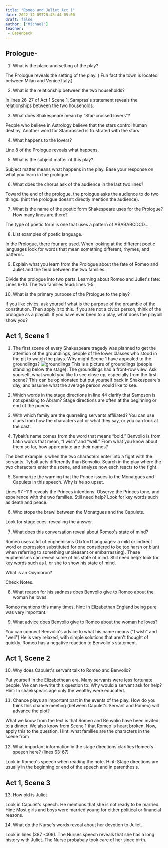 ```yaml
---
title: "Romeo and Juliet Act 1"
date: 2022-12-09T20:43:44-05:00
draft: false
author: ["Michael"]
teacher:
 - Basenback
---
```

 ## Prologue- 

1. What is the place and setting of the play? 

The Prologue reveals the setting of the play. ( Fun fact the town is located between Milan and Venice Italy.) 

2. What is the relationship between the two households? 

In lines 26-27 of Act 1 Scene 1, Sampras's statement reveals the relationships between the two households. 

3. What does Shakespeare mean by “Star-crossed lovers”?

People who believe in Astrology believe that the stars control human destiny. Another word for Starcrossed is frustrated with the stars. 

4. What happens to the lovers? 

Line 8 of the Prologue reveals what happens. 

5. What is the subject matter of this play? 

Subject matter means what happens in the play. Base your response on what you learn in the prologue. 

6. What does the chorus ask of the audience in the last two lines? 

Toward the end of the prologue, the prologue asks the audience to do two things. (hint the prologue doesn’t directly mention the audience). 

7. What is the name of the poetic form Shakespeare uses for the Prologue? How many lines are there? 

The type of poetic form is one that uses a pattern of ABABABCDCD… 

8. List examples of poetic language.

In the Prologue, there four are used. When looking at the different poetic languages look for words that mean something different, rhymes, and patterns. 

9. Explain what you learn from the Prologue about the fate of Romeo and Juliet and the feud between the two families. 

Divide the prologue into two parts. Learning about Romeo and Juliet's fate: Lines 6-10. The two families feud: lines 1-5. 

10. What is the primary purpose of the Prologue to the play? 

If you like civics, ask yourself what is the purpose of the preamble of the constitution. Then apply it to this. If you are not a civics person, think of the prologue as a playbill. If you have ever been to a play, what does the playbill show you? 


## Act 1, Scene 1

1. The first scene of every Shakespeare tragedy was planned to get the attention of the groundlings, people of the lower classes who stood in the pit to watch the plays. Why might Scene 1 have appealed to the groundlings? 
![groundlings](https://tigertutoringtool.aamira.me/basenback/images/groundlings.jpg)
This is a picture of groundlings (people standing below the stage). The groundlings had a front-row view. Ask yourself, what would you like to see close up, especially from the first scene? This can be opinionated but put yourself back in Shakespeare's day, and assume what the average person would like to see. 


2. Which words in the stage directions in line 44 clarify that Sampson is not speaking to Abram? 
Stage directions are often at the beginning or end of the poems.

3. With which family are the quarreling servants affiliated? 
You can use clues from how the characters act or what they say, or you can look at the cast. 

4. Tybalt’s name comes from the word that means “bold.” Benvolio is from Latin words that mean, “I wish” and “well.” From what you know about them so far, how appropriate are their names? 

The best example is when the two characters enter into a fight with the servants. Tybalt acts differently than Benvolio. Search in the play where the two characters enter the scene, and analyze how each reacts to the fight. 

5. Summarize the warning that the Prince issues to the Monatgues and Capulets in this speech. Why is he so upset. 

Lines 97 -119 reveals the Princes intentions. Observe the Princes tone, and expeirence with the two families. Still need help? Look for key words such as death and peace.

6. Who stops the brawl between the Monatgues and the Capulets. 

Look for stage cues, revealing the answer. 

7. What does this conversation reveal about Romeo's state of mind? 

Romeo uses a lot of euphemisms (Oxford Languages: a mild or indirect word or expression substituted for one considered to be too harsh or blunt when referring to something unpleasant or embarrassing). These euphemisms can reveal some of his state of mind. Still need help? look for key words such as I, or she to show his state of mind. 

What is an Oxymoron? 

Check Notes. 

8. What reason for his sadness does Benvolio give to Romeo about the woman he loves. 

Romeo mentions this many times. hint: In Elizabethan England being pure was very important. 

9. What advice does Benvolio give to Romeo about the woman he loves? 

You can connect Benvolio's advice to what his name means ("I wish" and "well") He is very relaxed, with simple solutions that aren't thought of quickly. Romeo has a negative reaction to Benvolio's statement. 

## Act 1, Scene 2

10. Why does Capulet's servant talk to Romeo and Benvolio?

Put yourself in the Elizabethean era. Many servants were less fortunate people. We can re-write this question to: Why would a servant ask for help? Hint: In shaekspears age only the wealthy were educated. 

11. Chance plays an important part in the events of the play. How do you think this chance meeting (between Capulet's Servant and Romeo) will advance the plot?

What we know from the text is that Romeo and Benvolio have been invited to a dinner. We also know from Scene 1 that Romeo is heart broken. Now, apply this to the question. Hint: what families are the characters in the scene from

12. What important information in the stage directions clarifies Romeo's speech here? (lines 63-67) 

Look in Romeo's speech when reading the note. Hint: Stage directions are usually in the beginning or end of the speech and in parenthesis. 

## Act 1, Scene 3 

13. How old is Juliet

Look in Capulet's speech. He mentions that she is not ready to be married. Hint: Most girls and boys were married young for either political or financial reasons. 

14. What do the Nurse's words reveal about her devotion to Juliet. 

Look in lines (387 -409). The Nurses speech reveals that she has a long history with Juliet. The Nurse probabaly took care of her since birth. 








